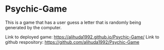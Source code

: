 # Psychic-Game

This is a game that has a user guess a letter that is randomly being generated by the computer.

Link to deployed game: https://alihuda1992.github.io/Psychic-Game/
Link to github respository: https://github.com/alihuda1992/Psychic-Game

